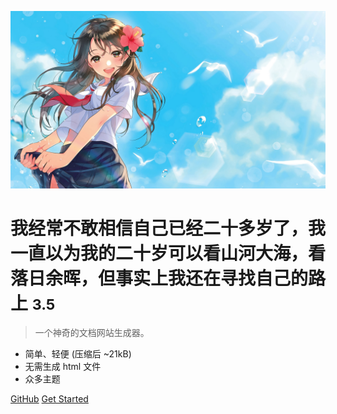 ![logo](logo.jpg)

# 我经常不敢相信自己已经二十多岁了，我一直以为我的二十岁可以看山河大海，看落日余晖，但事实上我还在寻找自己的路上 <small>3.5</small>

> 一个神奇的文档网站生成器。

- 简单、轻便 (压缩后 ~21kB)
- 无需生成 html 文件
- 众多主题

[GitHub](https://github.com/docsifyjs/docsify/)
[Get Started](README)